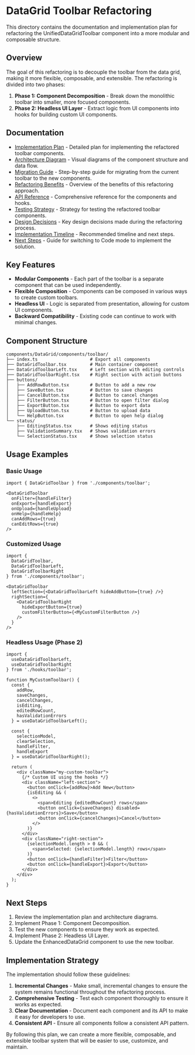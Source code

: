 # DataGrid Toolbar Refactoring

This directory contains the documentation and implementation plan for refactoring the UnifiedDataGridToolbar component into a more modular and composable structure.

## Overview

The goal of this refactoring is to decouple the toolbar from the data grid, making it more flexible, composable, and extensible. The refactoring is divided into two phases:

1. **Phase 1: Component Decomposition** - Break down the monolithic toolbar into smaller, more focused components.
2. **Phase 2: Headless UI Layer** - Extract logic from UI components into hooks for building custom UI components.

## Documentation

- [Implementation Plan](./implementation-plan.md) - Detailed plan for implementing the refactored toolbar components.
- [Architecture Diagram](./architecture-diagram.md) - Visual diagrams of the component structure and data flow.
- [Migration Guide](./migration-guide.md) - Step-by-step guide for migrating from the current toolbar to the new components.
- [Refactoring Benefits](./refactoring-benefits.md) - Overview of the benefits of this refactoring approach.
- [API Reference](./api-reference.md) - Comprehensive reference for the components and hooks.
- [Testing Strategy](./testing-strategy.md) - Strategy for testing the refactored toolbar components.
- [Design Decisions](./design-decisions.md) - Key design decisions made during the refactoring process.
- [Implementation Timeline](./implementation-timeline.md) - Recommended timeline and next steps.
- [Next Steps](./next-steps.md) - Guide for switching to Code mode to implement the solution.

## Key Features

- **Modular Components** - Each part of the toolbar is a separate component that can be used independently.
- **Flexible Composition** - Components can be composed in various ways to create custom toolbars.
- **Headless UI** - Logic is separated from presentation, allowing for custom UI components.
- **Backward Compatibility** - Existing code can continue to work with minimal changes.

## Component Structure

```
components/DataGrid/components/toolbar/
├── index.ts                    # Export all components
├── DataGridToolbar.tsx         # Main container component
├── DataGridToolbarLeft.tsx     # Left section with editing controls
├── DataGridToolbarRight.tsx    # Right section with action buttons
├── buttons/
│   ├── AddRowButton.tsx        # Button to add a new row
│   ├── SaveButton.tsx          # Button to save changes
│   ├── CancelButton.tsx        # Button to cancel changes
│   ├── FilterButton.tsx        # Button to open filter dialog
│   ├── ExportButton.tsx        # Button to export data
│   ├── UploadButton.tsx        # Button to upload data
│   └── HelpButton.tsx          # Button to open help dialog
└── status/
    ├── EditingStatus.tsx       # Shows editing status
    ├── ValidationSummary.tsx   # Shows validation errors
    └── SelectionStatus.tsx     # Shows selection status
```

## Usage Examples

### Basic Usage

```tsx
import { DataGridToolbar } from './components/toolbar';

<DataGridToolbar
  onFilter={handleFilter}
  onExport={handleExport}
  onUpload={handleUpload}
  onHelp={handleHelp}
  canAddRows={true}
  canEditRows={true}
/>
```

### Customized Usage

```tsx
import { 
  DataGridToolbar, 
  DataGridToolbarLeft, 
  DataGridToolbarRight 
} from './components/toolbar';

<DataGridToolbar
  leftSection={<DataGridToolbarLeft hideAddButton={true} />}
  rightSection={
    <DataGridToolbarRight 
      hideExportButton={true}
      customFilterButton={<MyCustomFilterButton />}
    />
  }
/>
```

### Headless Usage (Phase 2)

```tsx
import { 
  useDataGridToolbarLeft, 
  useDataGridToolbarRight 
} from './hooks/toolbar';

function MyCustomToolbar() {
  const {
    addRow,
    saveChanges,
    cancelChanges,
    isEditing,
    editedRowCount,
    hasValidationErrors
  } = useDataGridToolbarLeft();

  const {
    selectionModel,
    clearSelection,
    handleFilter,
    handleExport
  } = useDataGridToolbarRight();

  return (
    <div className="my-custom-toolbar">
      {/* Custom UI using the hooks */}
      <div className="left-section">
        <button onClick={addRow}>Add New</button>
        {isEditing && (
          <>
            <span>Editing {editedRowCount} rows</span>
            <button onClick={saveChanges} disabled={hasValidationErrors}>Save</button>
            <button onClick={cancelChanges}>Cancel</button>
          </>
        )}
      </div>
      <div className="right-section">
        {selectionModel.length > 0 && (
          <span>Selected: {selectionModel.length} rows</span>
        )}
        <button onClick={handleFilter}>Filter</button>
        <button onClick={handleExport}>Export</button>
      </div>
    </div>
  );
}
```

## Next Steps

1. Review the implementation plan and architecture diagrams.
2. Implement Phase 1: Component Decomposition.
3. Test the new components to ensure they work as expected.
4. Implement Phase 2: Headless UI Layer.
5. Update the EnhancedDataGrid component to use the new toolbar.

## Implementation Strategy

The implementation should follow these guidelines:

1. **Incremental Changes** - Make small, incremental changes to ensure the system remains functional throughout the refactoring process.
2. **Comprehensive Testing** - Test each component thoroughly to ensure it works as expected.
3. **Clear Documentation** - Document each component and its API to make it easy for developers to use.
4. **Consistent API** - Ensure all components follow a consistent API pattern.

By following this plan, we can create a more flexible, composable, and extensible toolbar system that will be easier to use, customize, and maintain.